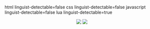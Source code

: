 html linguist-detectable=false
css linguist-detectable=false
javascript linguist-detectable=false
lua linguist-detectable=true

<p align="center">
  <img src="https://github-readme-stats.vercel.app/api/top-langs/?username=OptioniaI&title_color=ffffff&text_color=daf7dc&bg_color=151515"/>
  <img src="https://github-readme-stats.vercel.app/api?username=OptioniaI&&show_icons=true&title_color=ffffff&icon_color=bb2acf&text_color=daf7dc&bg_color=151515"/>
</p>
